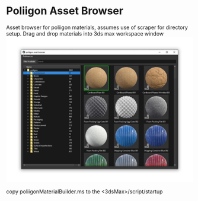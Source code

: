 # Poliigon Asset Browser
Asset browser for poliigon materials, assumes use of scraper for directory setup.
Drag and drop materials into 3ds max workspace window
<img src="https://github.com/conceptfarm/Poliigon-Asset-Browser/blob/master/screencap.png">

copy poliigonMaterialBuilder.ms to the <3dsMax>/script/startup
